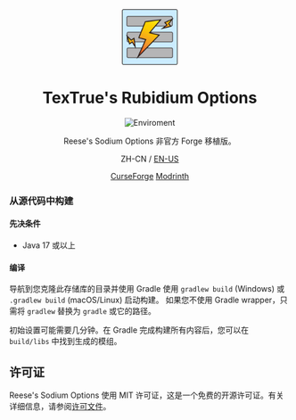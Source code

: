 <center><div align="center">

<img height="100" src="icon/icon.png" width="100"/>

# TexTrue's Rubidium Options

![Enviroment](https://img.shields.io/badge/Enviroment-Client-purple)


Reese's Sodium Options 非官方 Forge 移植版。

ZH-CN / [EN-US](README.md)

[CurseForge](https://www.curseforge.com/minecraft/mc-mods/textrues-rubidium-options)
[Modrinth](https://modrinth.com/mod/textrues-rubidium-options)

</div></center>

### 从源代码中构建

#### 先决条件

- Java 17 或以上

#### 编译

导航到您克隆此存储库的目录并使用 Gradle 使用 `gradlew build` (Windows) 或 `.gradlew build` (macOS/Linux) 启动构建。
如果您不使用 Gradle wrapper，只需将 `gradlew` 替换为 `gradle` 或它的路径。

初始设置可能需要几分钟。在 Gradle 完成构建所有内容后，您可以在 `build/libs` 中找到生成的模组。

## 许可证

Reese's Sodium Options 使用 MIT 许可证，这是一个免费的开源许可证。有关详细信息，请参阅[许可文件](LICENSE)。
